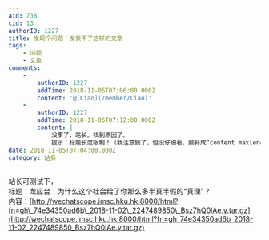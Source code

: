 ```yaml
---
aid: 738
cid: 13
authorID: 1227
title: 发现个问题：发表不了这样的文章
tags:
    - 问题
    - 文章
comments:
    -
        authorID: 1227
        addTime: 2018-11-05T07:06:00.000Z
        content: '@[Ciao](/member/Ciao)'
    -
        authorID: 1227
        addTime: 2018-11-05T07:12:00.000Z
        content: |-
            没事了，站长。找到原因了。  
            提示：标题长度限制！（我注意到了，但没仔细看，脑补成“content maxlength limited”了）
date: 2018-11-05T07:04:00.000Z
category: 站务
---
```


站长可测试下，  
标题：龙应台：为什么这个社会给了你那么多半真半假的“真理”？  
内容：[http://wechatscope.jmsc.hku.hk:8000/html?fn=gh\_74e34350ad6b\_2018-11-02\_2247489850\_Bsz7hQ0lAe.y.tar.gz](http://wechatscope.jmsc.hku.hk:8000/html?fn=gh_74e34350ad6b_2018-11-02_2247489850_Bsz7hQ0lAe.y.tar.gz)
